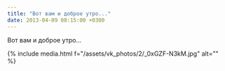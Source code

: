 ```yaml
---
title: "Вот вам и доброе утро..."
date: 2013-04-09 08:15:00 +0300
---
```


Вот вам и доброе утро...

{% include media.html f="/assets/vk_photos/2/_0xGZF-N3kM.jpg" alt="" %}
